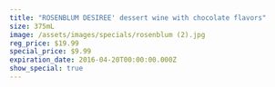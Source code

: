 ```yaml
---
title: "ROSENBLUM DESIREE' dessert wine with chocolate flavors"
size: 375mL
image: /assets/images/specials/rosenblum (2).jpg
reg_price: $19.99
special_price: $9.99
expiration_date: 2016-04-20T00:00:00.000Z
show_special: true
---
```



